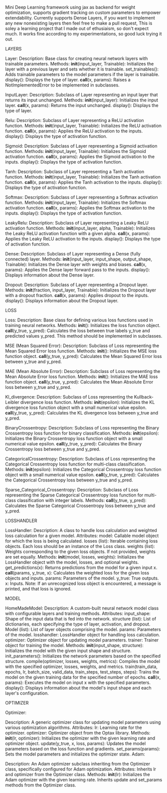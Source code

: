 Mini Deep Learning framework using jax as backend for weight optimization, supports gradient tracking on custom parameters to empower extendability.
Currently supports Dense Layers, if you want to implement any new nonexisting layers then feel free to make a pull request,
This is soley a learning project that I made out of ethusiaism, so don't expect much. 
It works fine according to my experimentations, so good luck trying it out.

LAYERS

Layer:
Description: Base class for creating neural network layers with trainable parameters.
Methods:
__init__(input_layer, Trainable): Initializes the layer with a previous layer and sets whether it is trainable.
set_trainables(): Adds trainable parameters to the model parameters if the layer is trainable.
display(): Displays the type of layer.
__call__(x, params): Raises a NotImplementedError to be implemented in subclasses.

InputLayer:
Description: Subclass of Layer representing an input layer that returns its input unchanged.
Methods:
__init__(input_layer): Initializes the input layer.
__call__(x, params): Returns the input unchanged.
display(): Displays the type of layer.

Relu:
Description: Subclass of Layer representing a ReLU activation function.
Methods:
__init__(input_layer, Trainable): Initializes the ReLU activation function.
__call__(x, params): Applies the ReLU activation to the inputs.
display(): Displays the type of activation function.

Sigmoid:
Description: Subclass of Layer representing a Sigmoid activation function.
Methods:
__init__(input_layer, Trainable): Initializes the Sigmoid activation function.
__call__(x, params): Applies the Sigmoid activation to the inputs.
display(): Displays the type of activation function.

Tanh:
Description: Subclass of Layer representing a Tanh activation function.
Methods:
__init__(input_layer, Trainable): Initializes the Tanh activation function.
__call__(x, params): Applies the Tanh activation to the inputs.
display(): Displays the type of activation function.

Softmax:
Description: Subclass of Layer representing a Softmax activation function.
Methods:
__init__(input_layer, Trainable): Initializes the Softmax activation function.
__call__(x, params): Applies the Softmax activation to the inputs.
display(): Displays the type of activation function.

LeakyRelu:
Description: Subclass of Layer representing a Leaky ReLU activation function.
Methods:
__init__(input_layer, alpha, Trainable): Initializes the Leaky ReLU activation function with a given alpha.
__call__(x, params): Applies the Leaky ReLU activation to the inputs.
display(): Displays the type of activation function.

Dense:
Description: Subclass of Layer representing a Dense (fully connected) layer.
Methods:
__init__(input_layer, input_shape, output_shape, Trainable): Initializes the Dense layer with weights and biases.
__call__(x, params): Applies the Dense layer forward pass to the inputs.
display(): Displays information about the Dense layer.

Dropout:
Description: Subclass of Layer representing a Dropout layer.
Methods:
__init__(fraction, input_layer, Trainable): Initializes the Dropout layer with a dropout fraction.
__call__(x, params): Applies dropout to the inputs.
display(): Displays information about the Dropout layer.

LOSS

Loss:
Description: Base class for defining various loss functions used in training neural networks.
Methods:
__init__(): Initializes the loss function object.
__call__(y_true, y_pred): Calculates the loss between true labels y_true and predicted values y_pred. This method should be implemented in subclasses.

MSE (Mean Squared Error):
Description: Subclass of Loss representing the Mean Squared Error loss function.
Methods:
__init__(): Initializes the MSE loss function object.
__call__(y_true, y_pred): Calculates the Mean Squared Error loss between y_true and y_pred.

MAE (Mean Absolute Error):
Description: Subclass of Loss representing the Mean Absolute Error loss function.
Methods:
__init__(): Initializes the MAE loss function object.
__call__(y_true, y_pred): Calculates the Mean Absolute Error loss between y_true and y_pred.

Kl_divergence:
Description: Subclass of Loss representing the Kullback-Leibler divergence loss function.
Methods:
__init__(epsilon): Initializes the KL divergence loss function object with a small numerical value epsilon.
__call__(y_true, y_pred): Calculates the KL divergence loss between y_true and y_pred.

BinaryCrossentropy:
Description: Subclass of Loss representing the Binary Crossentropy loss function for binary classification.
Methods:
__init__(epsilon): Initializes the Binary Crossentropy loss function object with a small numerical value epsilon.
__call__(y_true, y_pred): Calculates the Binary Crossentropy loss between y_true and y_pred.

CategoricalCrossentropy:
Description: Subclass of Loss representing the Categorical Crossentropy loss function for multi-class classification.
Methods:
__init__(epsilon): Initializes the Categorical Crossentropy loss function object with a small numerical value epsilon.
__call__(y_true, y_pred): Calculates the Categorical Crossentropy loss between y_true and y_pred.

Sparse_Categorical_Crossentropy:
Description: Subclass of Loss representing the Sparse Categorical Crossentropy loss function for multi-class classification with integer labels.
Methods:
__call__(y_true, y_pred): Calculates the Sparse Categorical Crossentropy loss between y_true and y_pred.

LOSSHANDLER

LossHandler:
Description: A class to handle loss calculation and weighted loss calculation for a given model.
Attributes:
model: Callable model object for which the loss is being calculated.
losses (list): Iterable containing loss objects. Each loss should be an instance of the Loss class.
weights (list): Weights corresponding to the given loss objects. If not provided, weights are set equally.
Methods:
__init__(model, losses, weights): Initializes the LossHandler object with the model, losses, and optional weights.
get_predictions(x): Returns predictions from the model for a given input x.
__call__(params, y_true, x): Calculates the weighted loss for the given loss objects and inputs.
params: Parameters of the model.
y_true: True outputs.
x: Inputs.
Note: If an unrecognized loss object is encountered, a message is printed, and that loss is ignored.

MODEL

HomeMadeModel:
Description: A custom-built neural network model class with configurable layers and training methods.
Attributes:
input_shape: Shape of the input data that is fed into the network.
structure (list): List of dictionaries, each specifying the type of layer, activation, and dropout.
Model (list): List of layer objects comprising the model.
params: Parameters of the model.
losshandler: LossHandler object for handling loss calculation.
optimizer: Optimizer object for updating model parameters.
trainer: Trainer object for training the model.
Methods:
__init__(input_shape, structure): Initializes the model with the given input shape and structure.
init_parameters(): Initializes the network parameters based on the specified structure.
compile(optimizer, losses, weights, metrics): Compiles the model with the specified optimizer, losses, weights, and metrics.
train(train_data, epochs, lr, batch_size, valid_data, train_steps, test_steps, steps): Trains the model on the given training data for the specified number of epochs.
__call__(x, params): Executes the model on input x with the specified parameters.
display(): Displays information about the model's input shape and each layer's configuration.

OPTIMIZER

Optimizer:

Description: A generic optimizer class for updating model parameters using various optimization algorithms.
Attributes:
lr: Learning rate for the optimizer.
optimizer: Optimizer object from the Optax library.
Methods:
__init__(lr, optimizer): Initializes the optimizer with the given learning rate and optimizer object.
update(y_true, x, loss, params): Updates the model parameters based on the loss function and gradients.
set_params(params): Sets the model parameters and initializes the optimizer state.
Adam:

Description: An Adam optimizer subclass inheriting from the Optimizer class, specifically configured for Adam optimization.
Attributes:
Inherits lr and optimizer from the Optimizer class.
Methods:
__init__(lr): Initializes the Adam optimizer with the given learning rate.
Inherits update and set_params methods from the Optimizer class.
